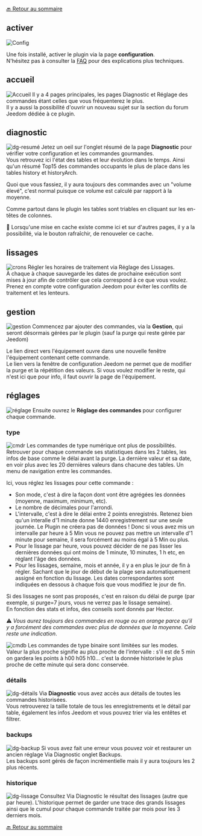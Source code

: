 [🔙 Retour au sommaire](index.md)

## activer
![Config](img/conf.png)

Une fois installé, activer le plugin via la page **configuration**.  
N'hésitez pas à consulter la [FAQ](faq.md) pour des explications plus techniques.

## accueil
![Accueil](img/acc.png)
Il y a 4 pages principales, les pages Diagnostic et Réglage des commandes étant celles que vous fréquenterez le plus.  
Il y a aussi la possibilité d'ouvrir un nouveau sujet sur la section du forum Jeedom dédiée à ce plugin.

## diagnostic
![dg-resumé](img/dg-res.png)
Jetez un oeil sur l'onglet résumé de la page **Diagnostic** pour vérifier votre configuration et les commandes gourmandes.  
Vous retrouvez ici l'état des tables et leur évolution dans le temps. Ainsi qu'un résumé Top15 des commandes occupants le plus de place dans les tables history et historyArch.

Quoi que vous fassiez, il y aura toujours des commandes avec un "volume élevé", c'est normal puisque ce volume est calculé par rapport à la moyenne.

Comme partout dans le plugin les tables sont triables en cliquant sur les en-têtes de colonnes.
  
🧠 Lorsqu'une mise en cache existe comme ici et sur d'autres pages, il y a la possibilité, via le bouton rafraîchir, de renouveler ce cache.

## lissages
![crons](img/crons.png)
Régler les horaires de traitement via Réglage des Lissages.  
À chaque à chaque sauvegarde les dates de prochaine exécution sont mises à jour afin de contrôler que cela correspond à ce que vous voulez. Prenez en compte votre configuration Jeedom pour éviter les conflits de traitement et les lenteurs.

## gestion
![gestion](img/gestion.png)
Commencez par ajouter des commandes, via la **Gestion**, qui seront désormais gérées par le plugin (sauf la purge qui reste gérée par Jeedom)

Le lien direct vers l'équipement ouvre dans une nouvelle fenêtre l'équipement contenant cette commande.  
Le lien vers la fenêtre de configuration Jeedom ne permet que de modifier la purge et la répétition des valeurs. Si vous voulez modifier le reste, qui n'est ici que pour info, il faut ouvrir la page de l'équipement.

## réglages
![réglage](img/regl.png)
Ensuite ouvrez le **Réglage des commandes** pour configurer chaque commande.

### type
![cmdr](img/cmdr.png)
Les commandes de type numérique ont plus de possibilités.
Retrouver pour chaque commande ses statistiques dans les 2 tables, les infos de base comme le délai avant la purge. La dernière valeur et sa date, en voir plus avec les 20 dernières valeurs dans chacune des tables. Un menu de navigation entre les commandes.

Ici, vous réglez les lissages pour cette commande :
- Son mode, c'est à dire la façon dont vont être agrégées les données (moyenne, maximum, minimum, etc). 
- Le nombre de décimales pour l'arrondi. 
- L'intervalle, c'est à dire le délai entre 2 points enregistrés. Retenez bien qu'un interalle d'1 minute donne 1440 enregistrement sur une seule journée. Le Plugin ne créera pas de données ! Donc si vous avez mis un intervalle par heure à 5 Min vous ne pouvez pas mettre un intervalle d'1 minute pour semaine, il sera forcément au moins égal à 5 Min ou plus.
- Pour le lissage par heure, vous pouvez décider de ne pas lisser les dernières données qui ont moins de 1 minute, 10 minutes, 1 h etc, en réglant l'âge des données.
- Pour les lissages, semaine, mois et année, il y a en plus le jour de fin à régler. Sachant que le jour de début de la plage sera automatiquement assigné en fonction du lissage. Les dates correspondantes sont indiquées en dessous à chaque fois que vous modifiez le jour de fin.

Si des lissages ne sont pas proposés, c'est en raison du délai de purge (par exemple, si purge=7 jours, vous ne verrez pas le lissage semaine).  
En fonction des stats et infos, des conseils sont donnés par Hector.

⚠️ *Vous aurez toujours des commandes en rouge ou en orange parce qu'il y a forcément des commandes avec plus de données que la moyenne. Cela reste une indication*.

![cmdb](img/cmdb.png)
Les commandes de type binaire sont limitées sur les modes.  
Valeur la plus proche signifie au plus proche de l'intervalle : s'il est de 5 min on gardera les points à h00 h05 h10... c'est la donnée historisée le plus proche de cette minute qui sera donc conservée.

### détails
![dg-détails](img/dg-det.png)
Via **Diagnostic** vous avez accès aux détails de toutes les commandes historisées.  
Vous retrouverez la taille totale de tous les enregistrements et le détail par table, également les infos Jeedom et vous pouvez trier via les entêtes et filtrer.

### backups
![dg-backup](img/dg-back.png)
Si vous avez fait une erreur vous pouvez voir et restaurer un ancien réglage Via Diagnostic onglet Backups.  
Les backups sont gérés de façon incrémentielle mais il y aura toujours les 2 plus récents.

### historique
![dg-lissage](img/dg-liss.png)
Consultez Via Diagnostic le résultat des lissages (autre que par heure). L'historique permet de garder une trace des grands lissages ainsi que le cumul pour chaque commande traitée par mois pour les 3 derniers mois.

[🔙 Retour au sommaire](index.md)